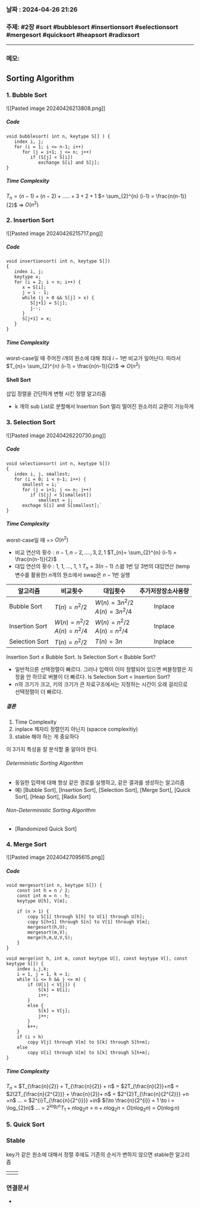 
### 날짜 : 2024-04-26 21:26

### 주제: #2장 #sort #bubblesort #insertionsort #selectionsort #mergesort #quicksort #heapsort #radixsort 

---
### 메모: 
## Sorting Algorithm
### 1. Bubble Sort
![[Pasted image 20240426213808.png]]
##### Code
```
void bubblesort( int n, keytype S[] ) {
   index i, j;
   for (i = 1; i <= n-1; i++)
      for (j = i+1; j <= n; j++)
         if (S[j] < S[i])
            exchange S[i] and S[j];
}
```

##### Time Complexity
$T_{n} = (n-1) + (n-2) + ..... + 3 + 2 + 1$ 
$= \sum_{2}^{n} (i-1) = \frac{n(n-1)}{2}$
=> $O(n^2)$

### 2. Insertion Sort
![[Pasted image 20240426215717.png]]
##### Code
```
void insertionsort( int n, keytype S[])
{
   index i, j;
   keytype x;
   for (i = 2; i < n; i++) {
      x = S[i];
      j = i - 1;
      while (j > 0 && S[j] > x) {
         S[j+1] = S[j];
         j--;
      }
      S[j+1] = x;
   }
}
```

##### Time Complexity
worst-case일 때
주어진 $i$개의 원소에 대해 최대 $i-1$번 비교가 일어난다.
따라서 
$T_{n}= \sum_{2}^{n} (i-1) = \frac{n(n-1)}{2}$ => $O(n^{2})$

#### Shell Sort
삽입 정렬을 간단하게 변형 시킨 정렬 알고리즘
- k 개의 sub List로 분할해서 Insertion Sort
멀리 떨어진 원소끼리 교환이 가능하게 
### 3. Selection Sort 
![[Pasted image 20240426220730.png]]
##### Code
```
void selectionsort( int n, keytype S[])
{
   index i, j, smallest;
   for (i = 0; i < n-1; i++) {
      smallest = i;`
      for (j = i+1; j <= n; j++)
         if (S[j] < S[smallest])
            smallest = j;
      exchage S[i] and S[smallest];`
}
```
##### Time Complexity
worst-case일 때 => $O(n^2)$
- 비교 연산의 횟수 : $n-1, n-2, …., 3, 2, 1$
  $T_{n}= \sum_{2}^{n} (i-1) = \frac{n(n-1)}{2}$
- 대입 연산의 횟수 : 1, 1, ..., 1, 1
  $T_{n} = 3(n-1)$
  스왑 1번 당 3번의 대입연산 (temp 변수를 활용한)
  $n$개의 원소에서 swap은 $n-1$번 실행


| 알고리즘           | 비교횟수                             | 대입횟수                               | 추가저장장소사용량 |
| -------------- | -------------------------------- | ---------------------------------- | :-------: |
| Bubble Sort    | $T(n) = n^2/2$                   | $W(n) = 3n^2/2$<br>$A(n) = 3n^2/4$ |  Inplace  |
| Insertion Sort | $W(n) = n^2/2$<br>$A(n) = n^2/4$ | $W(n) = n^2/2$<br>$A(n) = n^2/4$   |  Inplace  |
| Selection Sort | $T(n) = n^2/2$                   | $T(n) = 3n$                        |  Inplace  |
Insertion Sort $\leq$ Bubble Sort.
Is Selection Sort < Bubble Sort?
- 일반적으론 선택정렬이 빠르다. 그러나 입력이 이미 정렬되어 있으면 버블정렬은 지정을 안 하므로 버블이 더 빠르다.
Is Selection Sort < Insertion Sort?
- n의 크기가 크고, 키의 크기가 큰 자료구조에서는 지정하는 시간이 오래 걸리므로 선택정렬이 더 빠르다.

##### 결론
1. Time Complexity
2. inplace 제자리 정렬인지 아닌지 (spacce complexitiy)
3. stable 해야 하는 게 중요하다

이 3가지 특성을 잘 분석할 줄 알아야 한다.

###### Deterministic Sorting Algorithm
- 동일한 입력에 대해 항상 같은 경로를 실행하고, 같은 결과를 생성하는 알고리즘
- 예) [Bubble Sort], [Insertion Sort], [Selection Sort], [Merge Sort], [Quick Sort], [Heap Sort], [Radix Sort]
###### Non-Deterministic Sorting Algorithm
- [Randomized Quick Sort]

### 4. Merge Sort 
![[Pasted image 20240427095615.png]]

##### Code
```
void mergesort(int n, keytype S[]) {
	const int h = n / 2;
	const int m = n - h;
	keytype U[h], V[m];

	if (n > 1) {
		copy S[1] through S[h] to U[1] through U[h];
		copy S[h+1] through S[n] to V[1] through V[m];
		mergesort(h,U);
		mergesort(m,V);
		merge(h,m,U,V,S); 
	}
}
```

```
void merge(int h, int m, const keytype U[], const keytype V[], const keytype S[]) {
	index i,j,k;
	i = 1, j = 1, k = 1;
	while (i <= h && j <= m) {
		if (U[i] < V[j]) {
			S[k] = U[i];
			i++;
		}
		else {
			S[k] = V[j];
			j++;
		}
		k++;
	}
	if (i > h)
		copy V[j] through V[m] to S[k] through S[h+m];
	else
		copy U[i] through U[m] to S[k] through S[h+m];
}
```

##### Time Complexity
$T_{n}$ = $T_{\frac{n}{2}} + T_{\frac{n}{2}} + n$
   = $2T_{\frac{n}{2}}+n$
   = $2(2T_{\frac{n}{2^{2}}} + \frac{n}{2})+ n$
   = $2^{2}T_{\frac{n}{2^{2}}} +n +n$
   ...
   = $2^{i}T_{\frac{n}{2^{i}}} +in$          $(\to \frac{n}{2^{i}} = 1 \to i = \log_{2}n)$
   ...
   = $2^{\log_{2}n}T_{1} + n\log_{2}n$
   = $n + n\log_{2}n$
   = $O(n\log_{2}n)$
   = $O(n\log n)$

### 5. Quick Sort

### Stable
key가 같은 원소에 대해서 정렬 후에도 기존의 순서가 변하지 않으면 stable한 알고리즘


|     |     |
| --- | --- |
|     |     |

### 연결문서
-